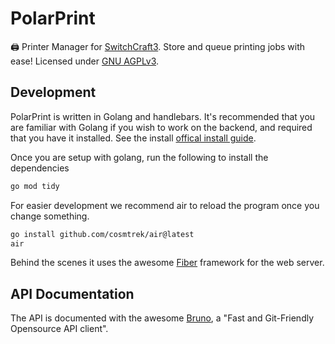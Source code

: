 # PolarPrint

🖨️ Printer Manager for [SwitchCraft3](https://sc3.io). Store and queue printing jobs with ease! Licensed under [GNU AGPLv3](https://raw.githubusercontent.com/Snowflake-Software/PolarPrint/main/LICENSE).

## Development

PolarPrint is written in Golang and handlebars.
It's recommended that you are familiar with Golang if you wish to work on the backend, and required that you have it installed.
See the install [offical install guide](https://go.dev/doc/install).

Once you are setup with golang, run the following to install the dependencies

```bash
go mod tidy
```

For easier development we recommend air to reload the program once you change something.

```bash
go install github.com/cosmtrek/air@latest
air
```

Behind the scenes it uses the awesome [Fiber](https://gofiber.io/) framework for the web server.

## API Documentation

The API is documented with the awesome [Bruno](https://www.usebruno.com/), a "Fast and Git-Friendly Opensource API client".
